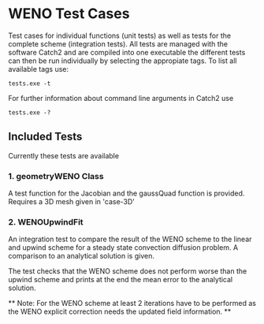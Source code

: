 # WENO Test Cases

Test cases for individual functions (unit tests) as well as 
tests for the complete scheme (integration tests). All tests are 
managed with the software Catch2 and are compiled into one executable
the different tests can then be run individually by selecting the 
appropiate tags. To list all available tags use:

    tests.exe -t 

For further information about command line arguments in Catch2 use 

    tests.exe -?

## Included Tests

Currently these tests are available

### 1. geometryWENO Class

A test function for the Jacobian and the gaussQuad function is provided.
Requires a 3D mesh given in 'case-3D'

### 2. WENOUpwindFit

An integration test to compare the result of the WENO scheme to the linear
and upwind scheme for a steady state convection diffusion problem. A comparison
to an analytical solution is given.

The test checks that the WENO scheme does not perform worse than the upwind scheme
and prints at the end the mean error to the analytical solution. 

** Note: For the WENO scheme at least 2 iterations have to be performed as the WENO
         explicit correction needs the updated field information. **
